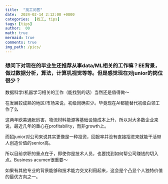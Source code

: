 ```yaml
---
title:  "找工问答"
date:  2024-02-14 2:12:00 +0800
categories:  [找工, tips] 
tags: [tips]     
author:  00                    
math: true
mermaid: true
comments: true
img_path: /pics/
---
```

### 想问下对现在的毕业生还推荐从事data/ML相关的工作嘛？EE背景，做过数据分析，算法，计算机视觉等等。但是感觉现在对junior的岗位很少？

数据科学/机器学习相关的工作（能找到的话）当然还是值得做～ 

在发展较成熟的地区/市场来说，初级岗确实少。毕竟现在AI都能替代初级白领工作了么

这两年欧美通胀厉害，物流材料能源等基础设施成本上升，所以对大多数企业来说，最近几年的重心在profitability，而非growth上。

而招junior对公司来说其实更像是一种投资，回报率并没有直接招进来就能干活带人创造价值的senior高。

所以目前求职的重点在于，即使你是技术人员，也要找到如何帮公司赚钱的切入点。Business acumen很重要～ 

如果有其他专业的背景能够和技术能力交叉利用起来，这会是个凸显个人独特价值的最优方向之一。
